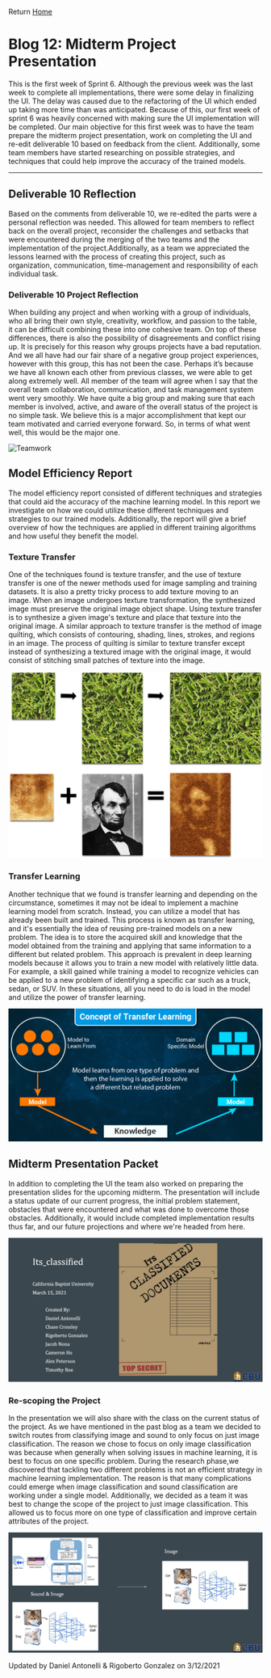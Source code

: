Return [Home](index.md)

# Blog 12: Midterm Project Presentation

This is the first week of Sprint 6. Although the previous week was the last week to complete all implementations, there
were some delay in finalizing the UI. The delay was caused due to the refactoring of the UI which ended up taking more
time than was anticipated. Because of this, our first week of sprint 6 was heavily concerned with making sure the UI
implementation will be completed. Our main objective for this first week was to have the team prepare the midterm
project presentation, work on completing the UI and re-edit deliverable 10 based on feedback from the client.
Additionally, some team members have started researching on possible strategies, and techniques that could help improve
the accuracy of the trained models.

[comment]: <> (TODO: Place the new burndown chart iimage in blog 12 folder, addtionally give a short summary of the 
status in our progress)
****
## Deliverable 10 Reflection

Based on the comments from deliverable 10, we re-edited the parts were a personal reflection was needed. This allowed
for team members to reflect back on the overall project, reconsider the challenges and setbacks that were encountered
during the merging of the two teams and the implementation of the project.Additionally, as a team we appreciated the
lessons learned with the process of creating this project, such as organization, communication, time-management and
responsibility of each individual task.

### Deliverable 10 Project Reflection

When building any project and when working with a group of individuals, who all bring their own style, creativity,
workflow, and passion to the table, it can be difficult combining these into one cohesive team. On top of these
differences, there is also the possibility of disagreements and conflict rising up. It is precisely for this reason why
groups projects have a bad reputation. And we all have had our fair share of a negative group project experiences,
however with this group, this has not been the case. Perhaps it’s because we have all known each other from previous
classes, we were able to get along extremely well. All member of the team will agree when I say that the overall team
collaboration, communication, and task management system went very smoothly. We have quite a big group and making sure
that each member is involved, active, and aware of the overall status of the project is no simple task. We believe this
is a major accomplishment that kept our team motivated and carried everyone forward. So, in terms of what went well,
this would be the major one.

![Teamwork](./images/blog12/teamwork.gif)

## Model Efficiency Report

The model efficiency report consisted of different techniques and strategies that could aid the accuracy of the machine
learning model. In this report we investigate on how we could utilize these different techniques and strategies to our
trained models. Additionally, the report will give a brief overview of how the techniques are applied in different
training algorithms and how useful they benefit the model.

### Texture Transfer

One of the techniques found is texture transfer, and the use of texture transfer is one of the newer methods used
for image sampling and training datasets. It is also a pretty tricky process to add texture moving to an image. When an
image undergoes texture transformation, the synthesized image must preserve the original image object shape. Using
texture transfer is to synthesize a given image's texture and place that texture into the original image. A similar
approach to texture transfer is the method of image quilting, which consists of contouring, shading, lines, strokes, and
regions in an image. The process of quilting is similar to texture transfer except instead of synthesizing a textured
image with the original image, it would consist of stitching small patches of texture into the image.

![texture_transfer](./images/blog12/texture_transfer.png)

### Transfer Learning

Another technique that we found is transfer learning and depending on the circumstance, sometimes it may not be ideal to
implement a machine learning model from scratch. Instead, you can utilize a model that has already been built and
trained. This process is known as transfer learning, and it's essentially the idea of reusing pre-trained models on a
new problem. The idea is to store the acquired skill and knowledge that the model obtained from the training and
applying that same information to a different but related problem. This approach is prevalent in deep learning models
because it allows you to train a new model with relatively little data. For example, a skill gained while training a
model to recognize vehicles can be applied to a new problem of identifying a specific car such as a truck, sedan, or
SUV. In these situations, all you need to do is load in the model and utilize the power of transfer learning.

![transfer_learning](./images/blog12/transfer_learning.png)

## Midterm Presentation Packet

In addition to completing the UI the team also worked on preparing the presentation slides for the upcoming midterm. The
presentation will include a status update of our current progress, the initial problem statement, obstacles that were
encountered and what was done to overcome those obstacles. Additionally, it would include completed implementation
results thus far, and our future projections and where we're headed from here.

![Presentation_Packet](./images/blog12/midterm_presentation.png)

### Re-scoping the Project

In the presentation we will also share with the class on the current status of the project. As we have mentioned in the
past blog as a team we decided to switch routes from classifying image and sound to only focus on just image
classification. The reason we chose to focus on only image classification was because when generally when solving issues
in machine learning, it is best to focus on one specific problem. During the research phase,we discovered that tackling
two different problems is not an efficient strategy in machine learning implementation. The reason is that many
complications could emerge when image classification and sound classification are working under a single model.
Additionally, we decided as a team it was best to change the scope of the project to just image classification. This
allowed us to focus more on one type of classification and improve certain attributes of the project.

![Rescoping of Project](./images/blog12/rescope_project.png)

Updated by Daniel Antonelli & Rigoberto Gonzalez on 3/12/2021
